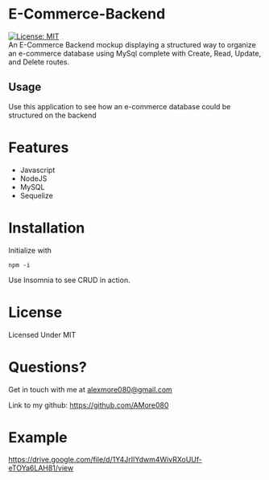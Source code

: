 # E-Commerce-Backend
[![License: MIT](https://img.shields.io/badge/License-MIT-yellow.svg)](https://opensource.org/licenses/MIT) \
An E-Commerce Backend mockup displaying a structured way to organize an e-commerce database using MySql complete with Create, Read, Update, and Delete routes.


## Usage 
Use this application to see how an e-commerce database could be structured on the backend

# Features
- Javascript
- NodeJS
- MySQL
- Sequelize

# Installation
Initialize with 
```
npm -i
```
Use Insomnia to see CRUD in action. 
# License
Licensed Under MIT

# Questions?

Get in touch with me at alexmore080@gmail.com

Link to my github: https://github.com/AMore080

# Example
https://drive.google.com/file/d/1Y4JrIIYdwm4WivRXoUUf-eTOYa6LAH81/view

